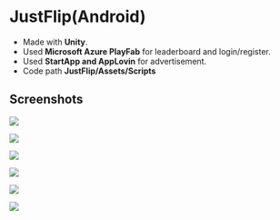 # JustFlip(Android)
* Made with **Unity**.  
* Used **Microsoft Azure PlayFab** for leaderboard and login/register.  
* Used **StartApp and AppLovin** for advertisement.  
* Code path **JustFlip/Assets/Scripts**  
  
## Screenshots 

![](/GameplayImages/824d2723-ef22-4b6f-ad0a-5a09c9ee6b83.jfif)
  
![](/GameplayImages/6413c7dc-32d0-480a-8857-f0a830a4f7a9.jfif)
  
![](/GameplayImages/875f2882-8f06-4936-a4eb-24cbfb9ede60.jfif)
  
![](/GameplayImages/876a4d16-e0c3-4b5f-a713-945e332be800.jfif)
  
![](/GameplayImages/c09bbc33-876d-47b1-b075-1f84c180b97f.jfif)
  
![](/GameplayImages/fd67d319-776a-4378-a678-876cb8715ed3.jfif)
